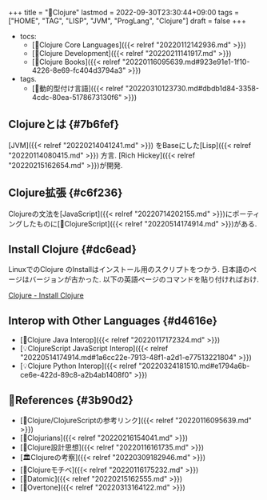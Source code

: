 +++
title = "📝Clojure"
lastmod = 2022-09-30T23:30:44+09:00
tags = ["HOME", "TAG", "LISP", "JVM", "ProgLang", "Clojure"]
draft = false
+++

-   tocs:
    -   [📂Clojure Core Languages]({{< relref "20220112142936.md" >}})
    -   [📂Clojure Development]({{< relref "20220211141917.md" >}})
    -   [📂Clojure Books]({{< relref "20220116095639.md#923e91e1-1f10-4226-8e69-fc404d3794a3" >}})
-   tags.
    -   [🔖動的型付け言語]({{< relref "20220310123730.md#dbdb1d84-3358-4cdc-80ea-5178673130f6" >}})


## Clojureとは {#7b6fef}

[JVM]({{< relref "20220214041241.md" >}}) をBaseにした[Lisp]({{< relref "20220114080415.md" >}}) 方言. [Rich Hickey]({{< relref "20220215162654.md" >}})が開発.


## Clojure拡張 {#c6f236}

Clojureの文法を[JavaScript]({{< relref "20220714202155.md" >}})にポーティングしたものに[📝ClojureScript]({{< relref "20220514174914.md" >}})がある.


## Install Clojure {#dc6ead}

LinuxでのClojure のInstallはインストール用のスクリプトをつかう. 日本語のページはバージョンが古かった. 以下の英語ページのコマンドを貼り付ければおけ.

[Clojure - Install Clojure](https://www.clojure.org/guides/install_clojure)


## Interop with Other Languages {#d4616e}

-   [📝Clojure Java Interop]({{< relref "20220117172324.md" >}})
-   [💡ClojureScript JavaScript Interop]({{< relref "20220514174914.md#1a6cc22e-7913-48f1-a2d1-e77513221804" >}})
-   [💡Clojure Python Interop]({{< relref "20220324181510.md#e1794a6b-ce6e-422d-89c8-a2b4ab1408f0" >}})


## 🔗References {#3b90d2}

-   [📝Clojure/ClojureScriptの参考リンク]({{< relref "20220116095639.md" >}})
-   [📝Clojurians]({{< relref "20220216154041.md" >}})
-   [📝Clojure設計思想]({{< relref "20220116161735.md" >}})
-   [🏛Clojureの考察]({{< relref "20220309182946.md" >}})
-   [📝Clojureモチベ]({{< relref "20220116175232.md" >}})
-   [📝Datomic]({{< relref "20220215162555.md" >}})
-   [📝Overtone]({{< relref "20220313164122.md" >}})

